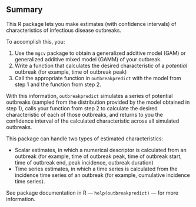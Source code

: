## Summary

This R package lets you make estimates (with confidence intervals) of characteristics of infectious disease outbreaks.

To accomplish this, you:

1. Use the `mgcv` package to obtain a generalized additive model (GAM) or generalized additive mixed model (GAMM) of your outbreak. 
2. Write a function that calculates the desired characteristic of a *potential* outbreak (for example, time of outbreak peak)
3. Call the appropriate function in `outbreakpredict` with the model from step 1 and the function from step 2.

With this information, `outbreakpredict` simulates a series of potential outbreaks (sampled from the distribution provided by the model obtained in step 1), calls your function from step 2 to calculate the desired characteristic of each of those outbreaks, and returns to you the confidence interval of the calculated characteristic across all simulated outbreaks.

This package can handle two types of estimated characteristics:

 * Scalar estimates, in which a numerical descriptor is calculated from an outbreak (for example, time of outbreak peak, time of outbreak start, time of outbreak end, peak incidence, outbreak duration)
 * Time series estimates, in which a time series is calculated from the incidence time series of an outbreak (for example, cumulative incidence time series).
 
 See package documentation in R — `help(outbreakpredict)` — for more information.